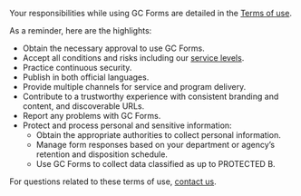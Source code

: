 Your responsibilities while using GC Forms are detailed in the [Terms of use](/en/terms-of-use).

As a reminder, here are the highlights:

- Obtain the necessary approval to use GC Forms.
- Accept all conditions and risks including our [service levels](/en/sla).
- Practice continuous security.
- Publish in both official languages.
- Provide multiple channels for service and program delivery.
- Contribute to a trustworthy experience with consistent branding and content, and discoverable URLs.
- Report any problems with GC Forms.
- Protect and process personal and sensitive information: &nbsp;
  - Obtain the appropriate authorities to collect personal information.
  - Manage form responses based on your department or agency’s retention and disposition schedule.
  - Use GC Forms to collect data classified as up to PROTECTED B.

For questions related to these terms of use, [contact us](/en/contact).
